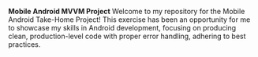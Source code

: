 **Mobile Android MVVM Project**
Welcome to my repository for the Mobile Android Take-Home Project! This exercise has been an opportunity for me to showcase my skills in Android development, focusing on producing clean, production-level code with proper error handling, adhering to best practices.
